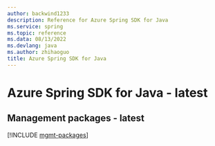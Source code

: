 ```yaml
---
author: backwind1233
description: Reference for Azure Spring SDK for Java
ms.service: spring
ms.topic: reference
ms.data: 08/13/2022
ms.devlang: java
ms.author: zhihaoguo
title: Azure Spring SDK for Java
---
```

# Azure Spring SDK for Java - latest

## Management packages - latest
[!INCLUDE [mgmt-packages](spring-mgmt-index.md)]